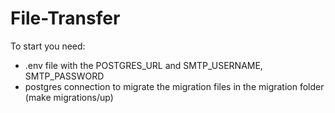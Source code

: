 # File-Transfer

To start you need:
- .env file with the POSTGRES_URL and SMTP_USERNAME, SMTP_PASSWORD
- postgres connection to migrate the migration files in the migration folder (make migrations/up)
